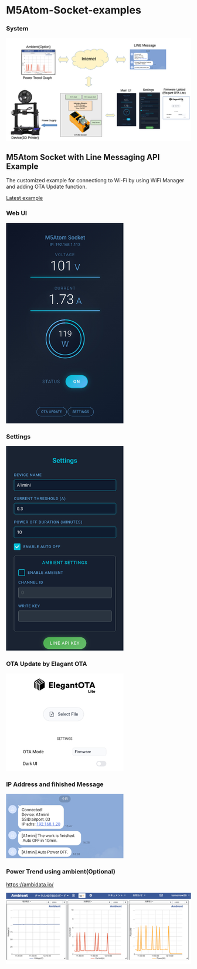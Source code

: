 # M5Atom-Socket-examples

### System

![SYSTEM](img/SystemImage.png)

## M5Atom Socket with Line Messaging API Example
The customized example for connectiong to Wi-Fi by using WiFi Manager and adding OTA Update function.

[Latest example](/M5Atom_Socket_LineMessagingAPI)

### Web UI

<img src="img/WebUI.png" width="320">

### Settings

<img src="img/settings.png" width="320">

### OTA Update by Elagant OTA

<img src="img/OTA_update.png" width="320">

### IP Address and fihished Message

<img src="img/line_message.jpg" width="320">

### Power Trend using ambient(Optional)

https://ambidata.io/

![ambient](img/ambient.png)
